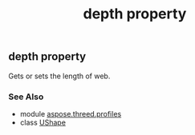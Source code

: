 ﻿---
title: depth property
second_title: Aspose.3D for Python via .NET API References
description: 
type: docs
weight: 100
url: /python-net/aspose.threed.profiles/ushape/depth/
is_root: false
---

## depth property


Gets or sets the length of web.

### See Also
* module [aspose.threed.profiles](../../)
* class [UShape](/3d/python-net/aspose.threed.profiles/ushape)
